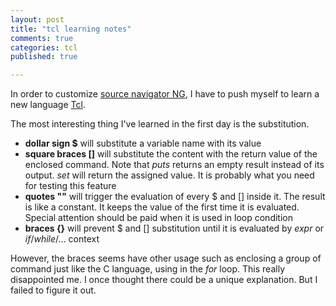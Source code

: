 ```yaml
---
layout: post
title: "tcl learning notes"
comments: true
categories: tcl
published: true

---
```


In order to customize [source navigator NG][1], I have to push myself to learn a new language [Tcl][2].

The most interesting thing I've learned in the first day is the substitution.

*   __dollar sign $__ will substitute a variable name with its value
*   __square braces []__ will substitute the content with the return value of the enclosed command. 
    Note that _puts_ returns an empty result instead of its output. _set_ will return the assigned value. It is probably what you need for testing this feature
*   __quotes ""__ will trigger the evaluation of every $ and [] inside it. The result is like a constant. It keeps the value of the first time it is evaluated. Special attention should be paid when it is used in loop condition
*   __braces {}__ will prevent $ and [] substitution until it is evaluated by _expr_ or _if_/_while_/... context

However, the braces seems have other usage such as enclosing a group of command just like the C language, using in the _for_ loop. This really disappointed me. I once thought there could be a unique explanation. But I failed to figure it out.

[1]: http://sourcenav.berlios.de/ (source navigator NG project)
[2]: http://www.tcl.tk/man/tcl/tutorial/tcltutorial.html (Tcl turtorial)